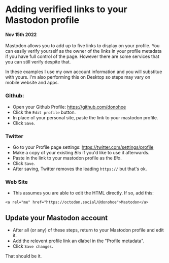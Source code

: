 # Adding verified links to your Mastodon profile
#### Nov 15th 2022

Mastodon allows you to add up to five links to display on your profile. You can easily verify yourself as the owner of the links in your profile metadata if you have full control of the page. However there are some services that you can still verify despite that. 

In these examples I use my own account information and you will substitue with yours. I'm also performing this on Desktop so steps may vary on mobile website and apps.

### Github:
* Open your Github Profile: https://github.com/donohoe
* Click the `Edit profile` button.
* In place of your personal site, paste the link to your mastodon profile.
* Click `Save`.

### Twitter
* Go to your Profile page settings: https://twitter.com/settings/profile
* Make a copy of your existing _Bio_ if you'd like to use it afterwards.
* Paste in the link to your mastodon profile as the _Bio_.
* Click `Save`.
* After saving, Twitter removes the leading `https://` but that's ok.

### Web Site
- This assumes you are able to edit the HTML directly. If so, add this:

```<a rel="me" href="https://octodon.social/@donohoe">Mastodon</a>```

## Update your Mastodon account
- After all (or any) of these steps, return to your Mastodon profile and edit it. 
- Add the relevent profile link an dlabel in the "Profile metadata". 
- Click `Save changes`.

That should be it.
